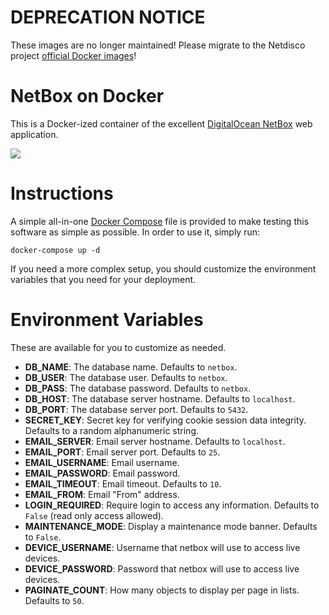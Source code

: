 # DEPRECATION NOTICE

These images are no longer maintained! Please migrate to the Netdisco project
[official Docker images](https://hub.docker.com/r/ninech/netbox/)!

NetBox on Docker
================

This is a Docker-ized container of the excellent
[DigitalOcean NetBox](https://github.com/digitalocean/netbox) web application.

[![](https://images.microbadger.com/badges/image/irasnyd/netbox.svg)](https://microbadger.com/images/irasnyd/netbox "Get your own image badge on microbadger.com")

Instructions
============

A simple all-in-one [Docker Compose](https://docs.docker.com/compose/) file is
provided to make testing this software as simple as possible. In order to use
it, simply run:

    docker-compose up -d

If you need a more complex setup, you should customize the environment
variables that you need for your deployment.

Environment Variables
=====================

These are available for you to customize as needed.

- **DB_NAME**: The database name. Defaults to `netbox`.
- **DB_USER**: The database user. Defaults to `netbox`.
- **DB_PASS**: The database password. Defaults to `netbox`.
- **DB_HOST**: The database server hostname. Defaults to `localhost`.
- **DB_PORT**: The database server port. Defaults to `5432`.
- **SECRET_KEY**: Secret key for verifying cookie session data integrity. Defaults to a random alphanumeric string.
- **EMAIL_SERVER**: Email server hostname. Defaults to `localhost`.
- **EMAIL_PORT**: Email server port. Defaults to `25`.
- **EMAIL_USERNAME**: Email username.
- **EMAIL_PASSWORD**: Email password.
- **EMAIL_TIMEOUT**: Email timeout. Defaults to `10`.
- **EMAIL_FROM**: Email "From" address.
- **LOGIN_REQUIRED**: Require login to access any information. Defaults to `False` (read only access allowed).
- **MAINTENANCE_MODE**: Display a maintenance mode banner. Defaults to `False`.
- **DEVICE_USERNAME**: Username that netbox will use to access live devices.
- **DEVICE_PASSWORD**: Password that netbox will use to access live devices.
- **PAGINATE_COUNT**: How many objects to display per page in lists. Defaults to `50`.
